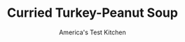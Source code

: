 ---
layout: ../../layouts/MarkdownPostLayout.astro
title: Curried Turkey-Peanut Soup
author: America's Test Kitchen
pubDate: 2023-03-15
description: "Turkey leftovers dont have to be limited to tetrazzini and sandwiches. This soup draws inspiration from West Africa."
image_url: https://res.cloudinary.com/hksqkdlah/image/upload/ar_1:1,c_fill,dpr_2.0,f_auto,fl_lossy.progressive.strip_profile,g_faces:auto,q_auto:low,w_344/6988_cvr-sfs-turkeycurrysoup-01-285154
tags: ["Main Courses","Turkey","Contest Recipes"]
calories: 1997
protein: 24
carbohydrates: 27
fats: 
fiber: 3
ingredients: ["2 tablespoons, vegetable oil","1 , onion, chopped fine","1 , sweet potato, peeled and cut into 1/2-inch chunks","2 , garlic cloves, minced","1 tablespoon, curry powder","1/2 teaspoon, ground cumin","4 cups, low-sodium chicken broth","1 (14.5-ounce) can, tomatoes, diced with green chiles","1/2 cup, long-grain rice","1/3 cup, creamy peanut butter","3 cups, leftover turkey meat, cut into bite-sized pieces","2 tablespoons, lime juice",", Salt and pepper"]
serves: 6
time: "45 minutes"
instructions: ["Heat oil in large Dutch oven over medium-high heat until shimmering. Cook onion and sweet potato until lightly browned, stirring frequently, about 5 minutes. Stir in garlic, curry powder, and cumin and cook until fragrant, about 30 seconds.","Whisk in broth, tomatoes, and rice and bring to boil. Reduce heat to medium-low and simmer, covered, until rice and potatoes are tender, about 15 minutes.","Stir in peanut butter until incorporated, about 1 minute, then stir in turkey and lime juice. Season with salt and pepper. Serve."]
nutrition: ["592 mg Potassium","276 mg Phosphorus","67 mg Calcium","2 mg Iron","63 mg Magnesium","834 mg Sodium","2 mg Zinc","14 g Fat","10 mg Niacin (B3)","8 g Monounsaturated","3 g Polyunsaturated","18 mg Vitamin C","46 mg Cholesterol","2 g Saturated","3 g Fiber","49 µg Folate (food)","3 g Sugars","3 µg Vitamin K","289 g Water","27 g Carbs","49 µg Folate equivalent (total)","24 g Protein","2 mg Vitamin E","1 µg Vitamin B12","163 µg Vitamin A","332 kcal Energy","1997 calories"]
notes: "For a spicier soup, add one or two stemmed, seeded, and minced jalapeno or serrano chiles to the pot along with the garlic in step 1."
---